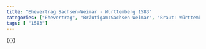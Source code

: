 ```yaml
---
title: "Ehevertrag Sachsen-Weimar - Württemberg 1583"
categories: ["Ehevertrag", "Bräutigam:Sachsen-Weimar", "Braut: Württemberg", "Eheschließung vollzogen?:Ja", "verschiedenkonfessionelle Ehe?:Nein", "Dynastie Bräutigam:Wettin (Ernestiner)", "Akteur Bräutigam:Wettin (Albertiner)", "Akteur Braut:Württemberg", "Textbezug?:nein", "Ständisch?:nein", "Ratifikation?:nein", "Sonstiges?:nein", "Bräutigam:Sachsen-Weimar", "Braut: Württemberg"]
tags: [ "1583"]
---
```

<!--more-->
{{<v77>}}